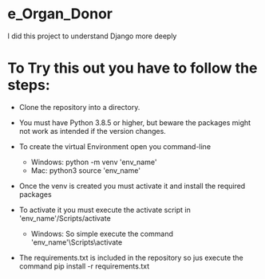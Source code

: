 # e_Organ_Donor
I did this project to understand Django more deeply

# To Try this out you have to follow the steps: #

* Clone the repository into a directory.
* You must have Python 3.8.5 or higher, but beware the packages might not work as intended if the version changes.
* To create the virtual Environment open you command-line
  * Windows:
    python -m venv 'env_name'
  * Mac:
    python3 source 'env_name'
* Once the venv is created you must activate it and install the required packages
* To activate it you must execute the activate script in 'env_name'/Scripts/activate
  
  * Windows:
    So simple execute the command 'env_name'\Scripts\activate
* The requirements.txt is included in the repository so jus execute the command pip install -r requirements.txt
